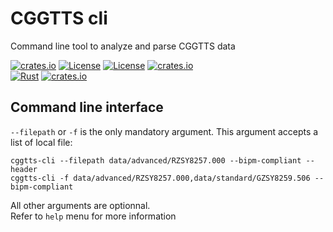 CGGTTS cli 
==========

Command line tool to analyze and parse CGGTTS data

[![crates.io](https://img.shields.io/crates/v/cggtts-cli.svg)](https://crates.io/crates/cggtts-cli)
[![License](https://img.shields.io/badge/license-Apache%202.0-blue?style=flat-square)](https://github.com/rtk-rs/cggtts/blob/main/LICENSE-APACHE)
[![License](https://img.shields.io/badge/license-MIT-blue?style=flat-square)](https://github.com/rtk-rs/cggtts/blob/main/LICENSE-MIT) 
[![crates.io](https://img.shields.io/crates/d/cggtts.svg)](https://crates.io/crates/cggtts)    
[![Rust](https://github.com/rtk-rs/cggtts/actions/workflows/rust.yml/badge.svg)](https://github.com/rtk-rs/cggtts/actions/workflows/rust.yml)
[![crates.io](https://docs.rs/cggtts/badge.svg)](https://docs.rs/cggtts/badge.svg)


## Command line interface

`--filepath` or `-f` is the only mandatory argument.
This argument accepts a list of local file:

```shell
cggtts-cli --filepath data/advanced/RZSY8257.000 --bipm-compliant --header
cggtts-cli -f data/advanced/RZSY8257.000,data/standard/GZSY8259.506 --bipm-compliant
```

All other arguments are optionnal.  
Refer to `help` menu for more information
